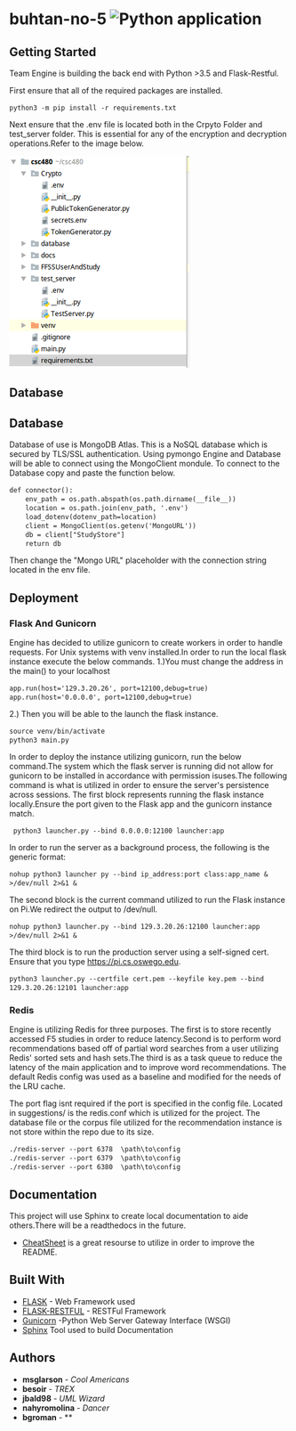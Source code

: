# buhtan-no-5 ![Python application](https://github.com/CSC480-20S/buhtan-no-5/workflows/Python%20application/badge.svg)
## Getting Started
Team Engine is building the back end with Python >3.5 and Flask-Restful.

First ensure that all of the required packages are installed.
```
python3 -m pip install -r requirements.txt  
```
Next ensure that the .env file is located both in the Crpyto Folder and test_server folder. This is essential
for any of the encryption and decryption operations.Refer to the image below.

![DirSetUp](images/example_dir.png)

[//]: # (### A valid markdown comment but it appears to be only one line)

## Database
[//]: # (### A valid markdown comment but it appears to be only one line)

## Database
Database of use is MongoDB Atlas. This is a NoSQL database which is secured by TLS/SSL authentication. Using pymongo Engine and Database will be able to connect using the MongoClient mondule. To connect to the Database copy and paste the function below.
```
def connector():
    env_path = os.path.abspath(os.path.dirname(__file__))
    location = os.path.join(env_path, '.env')
    load_dotenv(dotenv_path=location)
    client = MongoClient(os.getenv('MongoURL'))
    db = client["StudyStore"]
    return db
```
Then change the "Mongo URL" placeholder with the connection string located in the env file.



## Deployment
### Flask And Gunicorn
Engine has decided to utilize gunicorn to create workers in order to handle requests. 
For Unix systems with venv installed.In order to run the local flask instance execute the below commands.
1.)You must change the address in the main() to your localhost
```
app.run(host='129.3.20.26', port=12100,debug=true)
app.run(host='0.0.0.0', port=12100,debug=true)
```
2.) Then you will be able to the launch the flask instance.
```
source venv/bin/activate
python3 main.py
```
In order to deploy the instance utilizing gunicorn, run the below command.The system which the flask server is running did not allow for gunicorn to be installed in accordance with permission isuses.The following command is what is utilized in order to ensure the server's persistence across sessions.
The first block represents running the flask instance locally.Ensure the port given to the Flask app and the gunicorn instance match.
```
 python3 launcher.py --bind 0.0.0.0:12100 launcher:app
```
In order to run the server as a background process,  the following is the generic format:
```
nohup python3 launcher py --bind ip_address:port class:app_name & >/dev/null 2>&1 &
```
The second block is the current command utilized to run the Flask instance on Pi.We redirect the output to /dev/null.
```
nohup python3 launcher.py --bind 129.3.20.26:12100 launcher:app  >/dev/null 2>&1 &
```
The third block is to run the production server using a self-signed cert. Ensure that you type https://pi.cs.oswego.edu.
```
python3 launcher.py --certfile cert.pem --keyfile key.pem --bind 129.3.20.26:12101 launcher:app

```
### Redis
Engine is utilizing Redis for three purposes. The first is to store recently accessed F5 studies in order to reduce latency.Second is to perform word recommendations based off of partial word searches from a user utilizing Redis' sorted sets and hash sets.The third is as a task queue to reduce the latency of the main application and to improve word recommendations.
The default Redis config was used as a baseline and modified for the needs of the LRU cache.

The port flag isnt required if the port is specified in the config file. Located in suggestions/ is the redis.conf which is utilized for the project. The database file or the corpus file  utilized for the recommendation instance is not store within the repo due to its size. 
```
./redis-server --port 6378  \path\to\config
./redis-server --port 6379  \path\to\config
./redis-server --port 6380  \path\to\config
```

## Documentation
This project will use Sphinx to create local documentation to aide others.There will be a readthedocs in the future.
* [CheatSheet](https://github.com/adam-p/markdown-here/wiki/Markdown-Cheatsheet) is a great resourse to utilize in order to improve the README.


## Built With
* [FLASK](https://pypi.org/project/Flask/) - Web Framework used
* [FLASK-RESTFUL](https://flask-restful.readthedocs.io/en/latest/) - RESTFul Framework
* [Gunicorn](https://gunicorn.org/) -Python Web Server Gateway Interface (WSGI)
* [Sphinx](https://www.sphinx-doc.org/en/master/) Tool used to build Documentation

## Authors

* **msglarson** - *Cool Americans* 
* **besoir** - *TREX*
* **jbald98** - *UML Wizard*
* **nahyromolina** - *Dancer*
* **bgroman** - **

